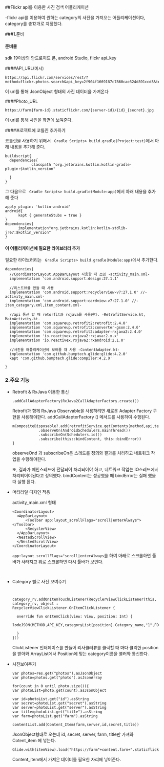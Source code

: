 ##Flickr api를 이용한 사진 검색 어플리케이션



-flickr api를 이용하여 원하는 category의 사진을 가져오는 어플리케이션이다, category를 총12개로 지정했다.



###1.준비

#### 준비물

 sdk 19이상의 안드로이드 폰, android Studio, flickr api_key



####API_URL(예시)

``` 
https://api.flickr.com/services/rest/?method=flickr.photos.search&api_key=2f904f1669187c7860cae324d891ccd3&text=apple&page=2&per_page=10&format=json&nojsoncallback=1
```

이 url를 통해 JsonObject 형태의 사진 데이터을 가져온다

####Photo_URL

```
https://farm{farm-id}.staticflickr.com/{server-id}/{id}_{secret}.jpg
```

이 url를 통해 사진을 화면에 보여준다.



####프로젝트에 코틀린 추가하기

코틀린을 사용하기 위해서 ``` Gradle Scripts> build.gradle(Project:test)```에서 아래 내용을 추가해 준다.

```
buildscript{
  dependencies{
            classpath "org.jetbrains.kotlin:kotlin-gradle-plugin:$kotlin_version"
			
  }
}
```

그 다음으로 ``` Gradle Scripts> build.gradle(Module:app)```에서 아래 내용을 추가해 준다

```
apply plugin: 'kotlin-android'
android{
      kapt { generateStubs = true }
}
dependencies{
      implementation"org.jetbrains.kotlin:kotlin-stdlib-jre7:$kotlin_version"
}
```



#### 이 어플리케이션에 필요한 라이브러리 추가

필요한 라이브러리는 ``` Gradle Scripts> build.gradle(Module:app)```에서 추가한다.

```
dependencies{
  //CoordinatorLayout,AppBarLayout 사용할 때 쓰임 -activity_main.xml-
  implementation 'com.android.support:design:27.1.1'
  
  //리스트뷰를 만들 때 사용
  implementation 'com.android.support:recyclerview-v7:27.1.0' //-activity_main.xml-
  implementation 'com.android.support:cardview-v7:27.1.0' //-item_category.xml,item_content.xml-
  
  //api 통신 할 때 retorfit과 rxjava를 사용한다. -RetrofitService.kt, MainActivity.kt-
  implementation 'com.squareup.retrofit2:retrofit:2.4.0'
  implementation 'com.squareup.retrofit2:converter-gson:2.4.0'
  implementation 'com.squareup.retrofit2:adapter-rxjava2:2.4.0'
  implementation 'io.reactivex.rxjava2:rxjava:2.x.x'
  implementation 'io.reactivex.rxjava2:rxandroid:2.1.0'
  
  //사진을 어플리케이션에 보여줄 때 사용 -ContentAdapter.kt-
  implementation 'com.github.bumptech.glide:glide:4.2.0'
  kapt 'com.github.bumptech.glide:compiler:4.2.0'
 
}
```



### 2.주요 기능

+ Retrofit &  RxJava  이용한 통신

  ```
  .addCallAdapterFactory(RxJava2CallAdapterFactory.create())
  ```

  Retrofit과 함께 RxJava Observable을 사용하려면 새로운 Adapter Factory 구현을 사용해야한다. addCallAdapterFactory () 메서드를 사용하여 수행된다.

  ```
  mCompositeDisposable?.add(retrofitService.getContents(method,api,text,page,format,callback,per_page)
              .observeOn(AndroidSchedulers.mainThread())
              .subscribeOn(Schedulers.io())
              .subscribe(this::bindContent, this::bindError))
  }
  ```

  observeOnd 과 subscribeOn은 스레드를 정의와 결과를 처리하고 네트워크 작업을 수행해야한다.

  또, 결과가 메인스레드에 전달되어 처리되어야 하고, 네트워크 작업는 IO스레드에서 처리되어야된다고 정의했다.  bindContent는 성공했을 때 bindError는 실패 했을 때 실행 된다.

+ 머티리얼 디자인 적용 

  activity_main.xml 형태

  ```
  <CoordinatorLayout>
  	<AppBarLayout>
  		<Toolbar app:layout_scrollFlags="scroll|enterAlways"></Toolbar>
  		<RecyclerView>
  	</AppBarLayout>
  	<NestedScrollView>
  	</NestedScrollView>
  </CoordinatorLayout>
  ```

   ```app:layout_scrollFlags="scroll|enterAlways```를 하여 아래로 스크롤하면 툴바가 사라지고 위로 스크롤하면 다시 툴바가 보인다.

  ​

+ Category 별로 사진 보여주기 

  ```
          
          
  category_rv.addOnItemTouchListener(RecyclerViewClickListener(this, category_rv, object :
  RecyclerViewClickListener.OnItemClickListener {

  	override fun onItemClick(view: View, position: Int) {
  				        		      				        		     lodeJSON(METHOD,API_KEY,categoryList[position].Category_name,"1",FORMAT,"1","10")

  	}
  }))
  ```

  ClickListener 인터페이스를 만들어 리사클러뷰를 클릭할 때 마다 클리한 position을 받아와 ArrayList에서 Position에 맞는 category이름을 불러와 통신한다.

+ 사진보여주기

  ```
  var photos=res.get("photos").asJsonObject
  var photo=photos.get("photo").asJsonArray

  for(count in 0 until photo.size()){
  var photoList=photo.get(count).asJsonObject

  var id=photoList.get("id").asString
  var secret=photoList.get("secret").asString
  var server=photoList.get("server").asString
  var title=photoList.get("title").asString
  var farm=photoList.get("farm").asString

  contentList.add(Content_Item(farm,server,id,secret,title))
  ```

   JsonObject형태로 오는데  id, secret, server, farm, title만 가져와 Cotent_item 에 넣는다.

  ```
  Glide.with(itemView).load("https://farm"+content.farm+".staticflickr.com/"+content.server+"/"+content.id+"_"+content.secret+".jpg").into(image)
  ```

  Content_item에서 가져온 데이터를 필요한 자리에 넣어준다.

  ​





